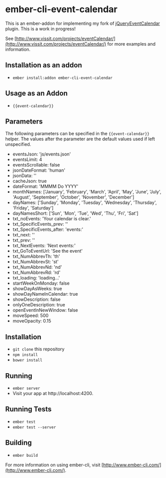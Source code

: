 # ember-cli-event-calendar

This is an ember-addon for implementing my fork of [jQueryEventCalendar](https://github.com/adamsrog/jQueryEventCalendar) plugin.  This is a work in progress!

See [http://www.vissit.com/projects/eventCalendar/](http://www.vissit.com/projects/eventCalendar/) for more examples and information.

## Installation as an addon
* `ember install:addon ember-cli-event-calendar`

## Usage as an Addon
* `{{event-calendar}}`

## Parameters
The following parameters can be specified in the `{{event-calendar}}` helper.  The values after the parameter are the default values used if left unspecified.

* eventsJson: 'js/events.json'
* eventsLimit: 4
* eventsScrollable: false
* jsonDateFormat: 'human'
* jsonData: ''
* cacheJson: true
* dateFormat: 'MMMM Do YYYY'
* monthNames: ['January', 'February', 'March', 'April', 'May', 'June', 'July', 'August', 'September', 'October', 'November', 'December']
* dayNames: ['Sunday', 'Monday', 'Tuesday', 'Wednesday', 'Thursday', 'Friday', 'Saturday']
* dayNamesShort: ['Sun', 'Mon', 'Tue', 'Wed', 'Thu', 'Fri', 'Sat']
* txt_noEvents: 'Your calendar is clear.'
* txt_SpecificEvents_prev: ''
* txt_SpecificEvents_after: 'events:'
* txt_next: ''
* txt_prev: ''
* txt_NextEvents: 'Next events:'
* txt_GoToEventUrl: 'See the event'
* txt_NumAbbrevTh: 'th'
* txt_NumAbbrevSt: 'st'
* txt_NumAbbrevNd: 'nd'
* txt_NumAbbrevRd: 'rd'
* txt_loading: 'loading...'
* startWeekOnMonday: false
* showDayAsWeeks: true
* showDayNameInCalendar: true
* showDescription: false
* onlyOneDescription: true
* openEventInNewWindow: false
* moveSpeed: 500
* moveOpacity: 0.15

## Installation

* `git clone` this repository
* `npm install`
* `bower install`

## Running

* `ember server`
* Visit your app at http://localhost:4200.

## Running Tests

* `ember test`
* `ember test --server`

## Building

* `ember build`

For more information on using ember-cli, visit [http://www.ember-cli.com/](http://www.ember-cli.com/).
